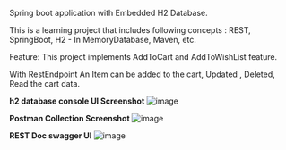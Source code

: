 Spring boot application with Embedded H2 Database. 

This is a learning project that includes following concepts :
REST, SpringBoot, H2 - In MemoryDatabase, Maven, etc.

Feature: This project implements AddToCart and AddToWishList feature.

With RestEndpoint An Item can be added to the cart, Updated , Deleted, Read the cart data.

**h2 database console UI Screenshot**
![image](https://user-images.githubusercontent.com/37165268/123541663-45571080-d763-11eb-812e-8304d8a009b4.png)

**Postman Collection Screenshot**
![image](https://user-images.githubusercontent.com/37165268/123541694-69b2ed00-d763-11eb-8810-14d380e2b62b.png)

**REST Doc swagger UI**
![image](https://user-images.githubusercontent.com/37165268/123541720-8a7b4280-d763-11eb-9ee8-0834c3269ed2.png)
